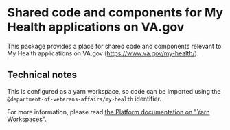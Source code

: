 # Shared code and components for My Health applications on VA.gov

This package provides a place for shared code and components relevant to My Health applications on VA.gov (https://www.va.gov/my-health/).

## Technical notes

This is configured as a yarn workspace, so code can be imported using the `@department-of-veterans-affairs/my-health` identifier.

For more information, please read [the Platform documentation on "Yarn Workspaces"](https://depo-platform-documentation.scrollhelp.site/developer-docs/yarn-workspaces).

